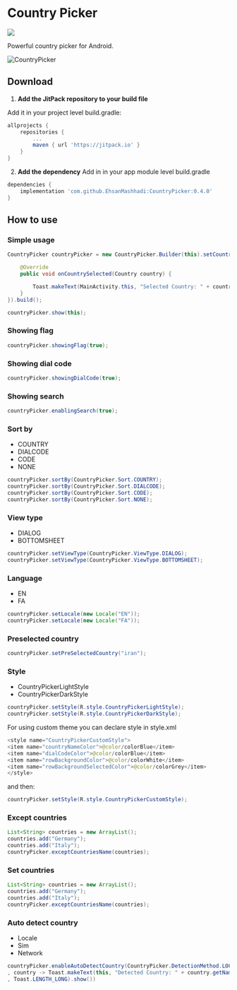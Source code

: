
# Country Picker
[![](https://jitpack.io/v/EhsanMashhadi/CountryPicker.svg)](https://jitpack.io/#EhsanMashhadi/CountryPicker)


Powerful country picker for Android.


![CountryPicker](https://github.com/EhsanMashhadi/CountryPicker/blob/master/art/countrypicker.gif?raw=true)
## Download

1. **Add the JitPack repository to your build file**

 Add it in your project level build.gradle:
```gradle
allprojects {
    repositories {
        ...
        maven { url 'https://jitpack.io' }
    }
}
```

2. **Add the dependency**
Add in in your app module level build.gradle
```gradle
dependencies {
    implementation 'com.github.EhsanMashhadi:CountryPicker:0.4.0'
}
```
## How to use

### Simple usage
```JAVA
CountryPicker countryPicker = new CountryPicker.Builder(this).setCountrySelectionListener(new RecyclerViewAdapter.OnCountryClickListener() {

    @Override
    public void onCountrySelected(Country country) {

        Toast.makeText(MainActivity.this, "Selected Country: " + country.getName(), Toast.LENGTH_LONG).show();
    }
}).build();

countryPicker.show(this);
```

### Showing flag
```JAVA
countryPicker.showingFlag(true);
```

### Showing dial code
```JAVA
countryPicker.showingDialCode(true);
```

### Showing search
```JAVA
countryPicker.enablingSearch(true);
```

### Sort by
- COUNTRY
- DIALCODE
- CODE
- NONE
```JAVA
countryPicker.sortBy(CountryPicker.Sort.COUNTRY);
countryPicker.sortBy(CountryPicker.Sort.DIALCODE);
countryPicker.sortBy(CountryPicker.Sort.CODE);
countryPicker.sortBy(CountryPicker.Sort.NONE);
```

### View type
- DIALOG
- BOTTOMSHEET
```JAVA
countryPicker.setViewType(CountryPicker.ViewType.DIALOG);
countryPicker.setViewType(CountryPicker.ViewType.BOTTOMSHEET);
```

### Language
- EN
- FA
```JAVA
countryPicker.setLocale(new Locale("EN"));
countryPicker.setLocale(new Locale("FA"));
```

### Preselected country
```JAVA
countryPicker.setPreSelectedCountry("iran");
```

### Style
- CountryPickerLightStyle
- CountryPickerDarkStyle
```JAVA
countryPicker.setStyle(R.style.CountryPickerLightStyle);
countryPicker.setStyle(R.style.CountryPickerDarkStyle);
```

For using custom theme you can declare style in style.xml
```JAVA
<style name="CountryPickerCustomStyle">
<item name="countryNameColor">@color/colorBlue</item>
<item name="dialCodeColor">@color/colorBlue</item>
<item name="rowBackgroundColor">@color/colorWhite</item>
<item name="rowBackgroundSelectedColor">@color/colorGrey</item>
</style>
```
and then:
```JAVA
countryPicker.setStyle(R.style.CountryPickerCustomStyle);
```
### Except countries
```JAVA
List<String> countries = new ArrayList();
countries.add("Germany");
countries.add("Italy");
countryPicker.exceptCountriesName(countries);
```

### Set countries
```JAVA
List<String> countries = new ArrayList();
countries.add("Germany");
countries.add("Italy");
countryPicker.exceptCountriesName(countries);
```

### Auto detect country
- Locale
- Sim
- Network

```JAVA
countryPicker.enableAutoDetectCountry(CountryPicker.DetectionMethod.LOCALE
, country -> Toast.makeText(this, "Detected Country: " + country.getName()
, Toast.LENGTH_LONG).show())
```
